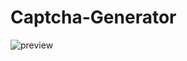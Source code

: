 # Captcha-Generator

![preview](https://github.com/dayotech/Captcha-Generator/assets/31493149/f1475f2f-f263-4594-a4e7-31c927fb5fd7)
